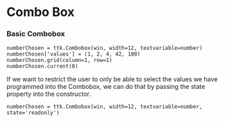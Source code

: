 # Combo Box

### Basic Combobox

```
numberChosen = ttk.Combobox(win, width=12, textvariable=number)
numberChosen['values'] = (1, 2, 4, 42, 100)
numberChosen.grid(column=1, row=1)
numberChosen.current(0)
```

If we want to restrict the user to only be able to select the values we have programmed into the Combobox, we can do that by passing the state property into the constructor. 

```
numberChosen = ttk.Combobox(win, width=12, textvariable=number, state='readonly')
```

